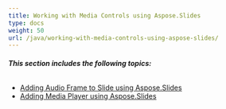 ```yaml
---
title: Working with Media Controls using Aspose.Slides
type: docs
weight: 50
url: /java/working-with-media-controls-using-aspose-slides/
---
```


###### **This section includes the following topics:**
- [Adding Audio Frame to Slide using Aspose.Slides](/slides/java/adding-audio-frame-to-slide-using-aspose-slides-html/)
- [Adding Media Player using Aspose.Slides](/slides/java/adding-media-player-using-aspose-slides-html/)
